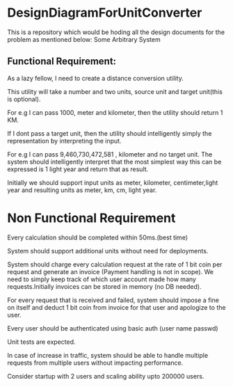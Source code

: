 # DesignDiagramForUnitConverter
This is a repository which would be hoding all the design documents for the problem as mentioned below:
Some Arbitrary System

Functional Requirement:
-----------------------


As a lazy fellow, I need to create a distance conversion utility.

This utility will take a number and two units, source unit and target unit(this is optional).

For e.g I can pass 1000, meter and kilometer, then the utility should return 1 KM.

If I dont pass a target unit, then the utility should intelligently simply the representation by interpreting the input.

For e.g I can pass 9,460,730,472,581 , kilometer and no target unit. The system should intelligently interpret that
the most simplest way this can be expressed is 1 light year and return that as result.

Initially we should support input units as meter, kilometer, centimeter,light year and resulting units as meter, km, cm, light year.

Non Functional Requirement
==========================

Every calculation should be completed within 50ms.(best time)

System should support additional units without need for deployments.

System should charge every calculation request at the rate of 1 bit coin per request and generate an invoice (Payment handling is not in scope).
We need to simply keep track of which user account made how many requests.Initially invoices can be stored in memory (no DB needed).

For every request that is received and failed, system should impose a fine on itself and deduct 1 bit coin from invoice for that user and
apologize to the user.

Every user should be authenticated using basic auth (user name passwd)

Unit tests are expected.

In case of increase in traffic, system should be able to handle multiple requests from multiple users without impacting
performance.

Consider startup with 2 users and scaling ability upto 200000 users.

